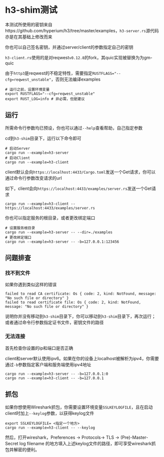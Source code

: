 # h3-shim测试

本测试所使用的密钥来自https://github.com/hyperium/h3/tree/master/examples，`h3-server.rs`源代码亦是在其基础上修改而来

你也可以自己签名密钥，并通过server/client的参数指定自己的密钥

`h3-client.rs`使用的是对reqwest`v0.12.8`的fork，其quic实现被替换为为gm-quic

由于`http3`是reqwest的不稳定特性，需要指定`RUSTFLAGS="--cfg=reqwest_unstable"`，否则无法编译examples

``` shell
# 运行之前，设置环境变量
export RUSTFLAGS="--cfg=reqwest_unstable"
export RUST_LOG=info # 非必需，但是建议
```

## 运行

所需命令行参数均已预设，你也可以通过`--help`查看帮助，自己指定参数

cd到`h3-shim`目录下，运行以下命令即可

```shell
# 启动Server
cargo run --example=h3-server
# 启动Client
cargo run --example=h3-client
```

client默认会向`https://localhost:4433/Cargo.toml`发送一个Get请求，你可以通过命令行参数改变请求的url

如下，client会向`https://localhost:4433/examples/server.rs`发送一个Get请求

```shell
cargo run --example=h3-client -- https://localhost:4433/examples/server.rs
```

你也可以指定服务的根目录，或者更改绑定端口
```shell
# 设置服务根目录
cargo run --example=h3-server -- --dir=./examples
# 更改绑定端口
cargo run --example=h3-server -- -b=127.0.0.1:123456
```

## 问题排查

### 找不到文件

如果你遇到类似这样的错误
```
failed to read CA certificate: Os { code: 2, kind: NotFound, message: "No such file or directory" }
failed to read certificate file: Os { code: 2, kind: NotFound, message: "No such file or directory" }
```

说明你并没有移动到`h3-shim`目录下，你可以移动到`h3-shim`目录下，再次运行；或者通过命令行参数指定证书文件，密钥文件的路径

### 无法连接

首先检查你设置的ip和端口是否正确

client和server默认使用ipv6。如果在你的设备上localhost被解析为ipv4，你需要通过`-b`参数指定客户端和服务端使用ipv4地址

```shell
cargo run --example=h3-server -- -b=127.0.0.1:0
cargo run --example=h3-client -- -b=127.0.0.1
```

## 抓包

如果你想使用Wireshark抓包，你需要设置环境变量`SSLKEYLOGFILE`，且在启动client时加上`--keylog`参数，以获得keylog文件

```shell
export SSLKEYLOGFILE= <指定一个地方>
cargo run --example=h3-client -- --keylog
```

然后，打开wireshark，Preferences -> Protocols-> TLS ->
(Pre)-Master-Secret log filename 的地方填入上述keylog文件的路径，即可享受wireshark抓包并解密的便利。